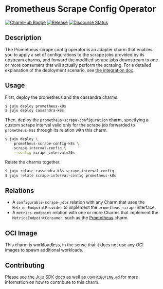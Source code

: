  # Prometheus Scrape Config Operator

[![CharmHub Badge](https://charmhub.io/prometheus-scrape-config-k8s/badge.svg)](https://charmhub.io/prometheus-scrape-config-k8s)
[![Release](https://github.com/canonical/prometheus-scrape-config-k8s-operator/actions/workflows/release.yaml/badge.svg)](https://github.com/canonical/prometheus-scrape-config-k8s-operator/actions/workflows/release.yaml)
[![Discourse Status](https://img.shields.io/discourse/status?server=https%3A%2F%2Fdiscourse.charmhub.io&style=flat&label=CharmHub%20Discourse)](https://discourse.charmhub.io)

## Description

The Prometheus scrape config operator is an adapter charm that enables you to
apply a set of configurations to the scrape jobs provided by its upstream
charms, and forward the modified scrape jobs downstream to one or more
consumers that will actually perform the scraping. For a detailed explanation of
the deployment scenario, see [the integration doc](INTEGRATING.md).

## Usage

First, deploy the prometheus and the cassandra charms.

```sh
$ juju deploy prometheus-k8s
$ juju deploy cassandra-k8s
```

Then, deploy the `prometheus-scrape-configuration` charm, specifying a 
custom scrape interval valid only for the scrape job forwarded to `prometheus-k8s`
through its relation with this charm.

```sh
$ juju deploy \
    prometheus-scrape-config-k8s \
    scrape-interval-config \
    --config scrape_interval=20s
```

Relate the charms together.

```sh
$ juju relate cassandra-k8s scrape-interval-config
$ juju relate scrape-interval-config prometheus-k8s
```

## Relations

- A `configurable-scrape-jobs` relation with any Charm that uses the
  `MetricsEndpointProvider` to implement the `prometheus_scrape` interface.
- A `metrics-endpoint` relation with one or more Charms that implement the
  `MetricsEndpointConsumer`, such as the [Prometheus](https://charmhub.io/prometheus-k8s) charm.

## OCI Image

This charm is workloadless, in the sense that it does not use any OCI images to 
spawn additional workloads.

## Contributing

Please see the [Juju SDK docs](https://juju.is/docs/sdk) as well as
[`CONTRIBUTING.md`](CONTRIBUTING.md) for more information on how to
contribute to this charm.
